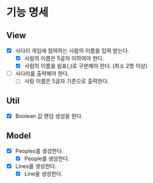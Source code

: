 # 기능 명세

## View
- [x] 사다리 게임에 참여하는 사람의 이름을 입력 받는다.
  - [x] 사람의 이름은 5글자 이하여야 한다.
  - [x] 사람의 이름을 쉼표(,)로 구분해야 한다. (최소 2명 이상)
- [ ] 사다리를 출력해야 한다.
  - [ ] 사람 이름은 5글자 기준으로 출력한다.
  
## Util
- [x] Boolean 값 랜덤 생성을 한다.

## Model
- [x] Peoples를 생성한다.
  - [x] People를 생성한다.
- [x] Lines를 생성한다.
  - [X] Line을 생성한다.

[//]: # (- [ ] )
